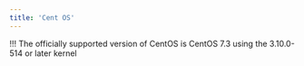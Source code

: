 ```yaml
---
title: 'Cent OS'
---
```


!!! The officially supported version of CentOS is CentOS 7.3 using the 3.10.0-514 or later kernel